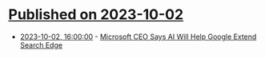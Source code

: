 # [Published on 2023-10-02](index.md)

* [2023-10-02, 16:00:00](https://search.slashdot.org/story/23/10/02/1539259/microsoft-ceo-says-ai-will-help-google-extend-search-edge?utm_source=rss1.0mainlinkanon&utm_medium=feed) - [Microsoft CEO Says AI Will Help Google Extend Search Edge](https://search.slashdot.org/story/23/10/02/1539259/microsoft-ceo-says-ai-will-help-google-extend-search-edge?utm_source=rss1.0mainlinkanon&utm_medium=feed)
